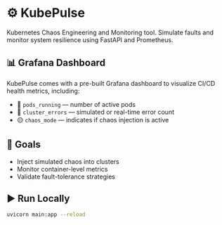 # ⚙️ KubePulse

Kubernetes Chaos Engineering and Monitoring tool. Simulate faults and monitor system resilience using FastAPI and Prometheus.

## 📊 Grafana Dashboard

KubePulse comes with a pre-built Grafana dashboard to visualize CI/CD health metrics, including:

- 🔵 `pods_running` — number of active pods
- 🔴 `cluster_errors` — simulated or real-time error count
- 🟡 `chaos_mode` — indicates if chaos injection is active

## 🎯 Goals

- Inject simulated chaos into clusters
- Monitor container-level metrics
- Validate fault-tolerance strategies

## ▶️ Run Locally

```bash
uvicorn main:app --reload
```
